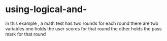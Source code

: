# using-logical-and-
in this example , a math test has two rounds for each round there are two variables one holds the user scores for that round  the other holds the pass mark for that round  
